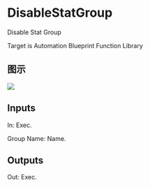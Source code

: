 # DisableStatGroup

Disable Stat Group

Target is Automation Blueprint Function Library

## 图示

![]($-20221218-18093682.png)

## Inputs

In: Exec.

Group Name: Name.  

## Outputs

Out: Exec.

